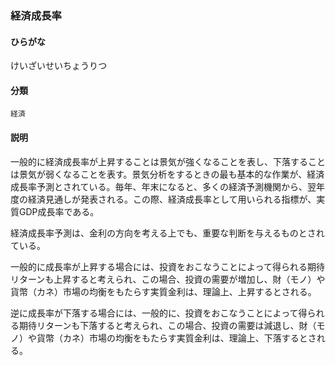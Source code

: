 <div style="display:none;">

## [あ行](securities-terms?id=あ行)
## [か行](securities-terms?id=か行)

</div>

### 経済成長率

#### ひらがな

けいざいせいちょうりつ

#### 分類

`経済`

#### 説明

一般的に経済成長率が上昇することは景気が強くなることを表し、下落することは景気が弱くなることを表す。景気分析をするときの最も基本的な作業が、経済成長率予測とされている。毎年、年末になると、多くの経済予測機関から、翌年度の経済見通しが発表される。この際、経済成長率として用いられる指標が、実質GDP成長率である。
 
経済成長率予測は、金利の方向を考える上でも、重要な判断を与えるものとされている。
一般的に成長率が上昇する場合には、投資をおこなうことによって得られる期待リターンも上昇すると考えられ、この場合、投資の需要が増加し、財（モノ）や貨幣（カネ）市場の均衡をもたらす実質金利は、理論上、上昇するとされる。
逆に成長率が下落する場合には、一般的に、投資をおこなうことによって得られる期待リターンも下落すると考えられ、この場合、投資の需要は減退し、財（モノ）や貨幣（カネ）市場の均衡をもたらす実質金利は、理論上、下落するとされる。

<div style="display:none;">

## [さ行](securities-terms?id=さ行)
## [た行](securities-terms?id=た行)
## [な行](securities-terms?id=な行)
## [は行](securities-terms?id=は行)
## [ま行](securities-terms?id=ま行)
## [や行](securities-terms?id=や行)
## [ら行](securities-terms?id=ら行)
## [わ行](securities-terms?id=わ行)
## [英数字・記号](securities-terms?id=英数字・記号)

</div>

